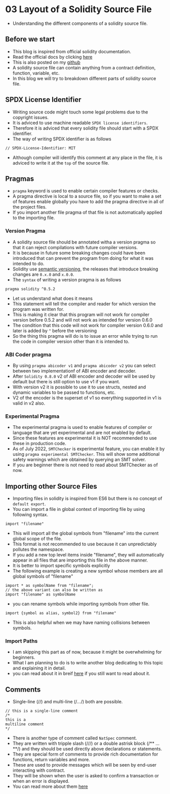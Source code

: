 # 03 Layout of a Solidity Source File
- Understanding the different components of a solidity source file.
## Before we start
- This blog is inspired from official solidity documentation.
- Read the official docs by clicking [here](https://docs.soliditylang.org/en/v0.8.15/layout-of-source-files.html)
- This is also posted on my [github](https://github.com/JatinVashisht1/Learning-Blockchain/tree/master/03LayoutOfSoliditySourceFile)
- A solidity source file can contain anything from a contract definition, function, variable, etc.
- In this blog we will try to breakdown different parts of solidity source file.

## SPDX License Identifier 
- Writing source code might touch some legal problems due to the copyright issues.
- It is adviced to use machine readable `SPDX license identifiers`.
- Therefore it is adviced that every solidity file should start with a SPDX identifier.
- The way of writing SPDX identifier is as follows
```
// SPDX-License-Identifier: MIT
```
- Although compiler will identify this comment at any place in the file, it is adviced to write it at the `top` of the source file.

## Pragmas
- `pragma` keyword is used to enable certain compiler features or checks.
- A pragma directive is local to a source file, so if you want to make a set of features enable globally you have to add the pragma directive in all of the project files.
- If you import another file pragma of that file is not automatically applied to the importing file.

### Version Pragma
- A solidity source file should be annotated witha a version pragma so that it can reject compilations with future compiler versions.
- It is because in future some breaking changes could have been introduced that can prevent the program from doing for what it was intended to do.
- Solidity use [semantic versioning](https://semver.org/), the releases that introduce breaking changes are `0.x.0` and `x.0.0`.
- The `syntax` of writing a version pragma is as follows
```
pragma solidity ^0.5.2
```
- Let us understand what does it means
- This statement will tell the compiler and reader for which version the program was written for.
- This is making it clear that this program will not work for compiler version before 0.5.2 and will not work as intended for version 0.6.0
- The condition that this code will not work for compiler version 0.6.0 and later is added by `^` before the versioning
- So the thing this pragma will do is to issue an error while trying to run the code in compiler version other than it is intended to.

### ABI Coder pragma
- By using `pragma abicoder v1` and `pragma abicoder v2` you can select between two implementationf of ABI encoder and decoder.
- After `Solidity 0.8.0` v2 of ABI encoder and decoder will be used by default but there is still option to use v1 if you want.
- With version v2 it is possible to use it to use structs, nested and dynamic variables to be passed to functions, etc.
- V2 of the encoder is the superset of v1 so everything supported in v1 is valid in v2 also.

### Experimental Pragma
- The experimental pragma is used to enable features of compiler or language that are yet experimental and are not enabled by default.
- Since these features are experimental it is NOT recommended to use these in production code.
- As of July 2022, `SMTChecker` is experimental feature, you can enable it by using `pragma experimental SMTChecker`. This will show some additional safety warnings which are obtained by querying an SMT solver.
- If you are beginner there is not need to read about SMTChecker as of now.

## Importing other Source Files
- Importing files in solidity is inspired from ES6 but there is no concept of `default export`.
- You can import a file in global context of importing file by using following syntax.
```
import "filename"
```
- This will import all the global symbols from "filename" into the current global scope of the file.
- This format is not recommended to use because it can unpredictably pollutes the namespace.
- If you add a new top level items inside "filename", they will automatically appear in all files that are importing this file in the above manner.
- It is better to import specific symbols explicitly
- The following example is creating a new symbol whose members are all global symbols of "filename"
```
import * as symbolName from "filename";
// the above variant can also be written as
import "filename" as symbolName
```
- you can rename symbols while importing symbols from other file.
```
import {symbol as alias, symbol2} from "filename"
```
- This is also helpful when we may have naming collisions between symbols.

### Import Paths
- I am skipping this part as of now, because it might be overwhelming for beginners.
- What I am planning to do is to write another blog dedicating to this topic and explaining it in detail.
- you can read about it in breif [here](https://docs.soliditylang.org/en/v0.8.15/layout-of-source-files.html) if you still want to read about it.

## Comments
- Single-line (//) and multi-line (/*...*/) both are possible.
```
// this is a single-line comment
/*
this is a
multiline comment
*/
``` 
- There is another type of comment called `NatSpec` comment.
- They are written with tripple slash (///) or a double astrisk block (/** ... **/) and they should be used directly above declarations or statements.
- They are special form of comments to provide rich documentation for functions, return variables and more.
- These are used to provide messages which will be seen by end-user interacting with contract.
- They will be shown when the user is asked to confirm a transaction or when an error is displayed.
- You can read more about them [here](https://docs.soliditylang.org/en/v0.8.15/natspec-format.html#natspec)